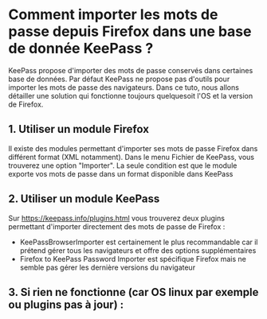 # Comment importer les mots de passe depuis Firefox dans une base de donnée KeePass ?

KeePass propose d'importer des mots de passe conservés dans certaines base de données. 
Par défaut KeePass ne propose pas d'outils pour importer les mots de passe des navigateurs.
Dans ce tuto, nous allons détailler une solution qui fonctionne toujours quelquesoit l'OS et la version de Firefox.

## 1. Utiliser un module Firefox

Il existe des modules permettant d'importer ses mots de passe Firefox dans différent format (XML notamment).
Dans le menu Fichier de KeePass, vous trouverez une option "Importer". 
La seule condition est que le module exporte vos mots de passe dans un format disponible dans KeePass 

## 2. Utiliser un module KeePass

Sur https://keepass.info/plugins.html vous trouverez deux plugins permettant d'importer directement 
des mots de passe de Firefox :
   - KeePassBrowserImporter est certainement le plus recommandable car il prétend gérer tous les navigateurs et offre des options supplémentaires
   - Firefox to KeePass Password Importer est spécifique Firefox mais ne semble pas gérer les dernière versions du navigateur
   
## 3. Si rien ne fonctionne (car OS linux par exemple ou plugins pas à jour) :

